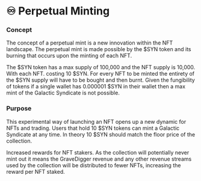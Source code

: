 # ♾️ Perpetual Minting

### Concept

The concept of a perpetual mint is a new innovation within the NFT landscape. The perpetual mint is made possible by the $SYN token and its burning that occurs upon the minting of each NFT.

The $SYN token has a max supply of 100,000 and the NFT supply is 10,000. With each NFT. costing 10 $SYN. For every NFT to be minted the entirety of the $SYN supply will have to be bought and then burnt. Given the fungibility of tokens if a single wallet has 0.000001 $SYN in their wallet then a max mint of the Galactic Syndicate is not possible.&#x20;

### Purpose

This experimental way of launching an NFT opens up a new dynamic for NFTs and trading. Users that hold 10 $SYN tokens can mint a Galactic Syndicate at any time. In theory 10 $SYN should match the floor price of the collection.

Increased rewards for NFT stakers. As the collection will potentially never mint out it means the GraveDigger revenue and any other revenue streams used by the collection will be distributed to fewer NFTs, increasing the reward per NFT staked.
